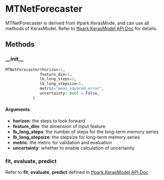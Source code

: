 # MTNetForecaster

MTNetForecaster is derived from tfpark.KerasMode, and can use all methods of KerasModel. Refer to [tfpark.KerasModel API Doc](../../APIGuide/TFPark/model.md) for details.

## Methods

### \_\_init\_\_

```python
MTNetForecaster(horizon=1,
               feature_dim=1,
               lb_long_steps=1,
               lb_long_stepsize=1,
               metric="mean_squared_error",
               uncertainty: bool = False,
            )

```

#### Arguments
* **horizon**: the steps to look forward
* **feature_dim**: the dimension of input feature
* **lb_long_steps**: the number of steps for the long-term memory series
* **lb_long_stepsize**: the stepsize for long-term memory series
* **metric**: the metric for validation and evaluation
* **uncertainty**: whether to enable calculation of uncertainty

### fit, evaluate, predict

Refer to **fit**, **evaluate**, **predict** defined in [tfpark.KerasModel API Doc](../../APIGuide/TFPark/model.md)
